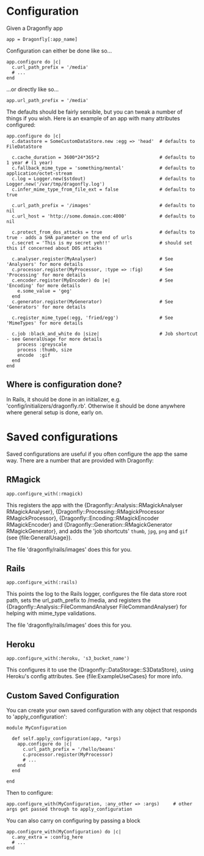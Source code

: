 Configuration
=============

Given a Dragonfly app

    app = Dragonfly[:app_name]

Configuration can either be done like so...

    app.configure do |c|
      c.url_path_prefix = '/media'
      # ...
    end

...or directly like so...

    app.url_path_prefix = '/media'

The defaults should be fairly sensible, but you can tweak a number of things if you wish.
Here is an example of an app with many attributes configured:

    app.configure do |c|
      c.datastore = SomeCustomDataStore.new :egg => 'head'  # defaults to FileDataStore

      c.cache_duration = 3600*24*365*2                      # defaults to 1 year # (1 year)
      c.fallback_mime_type = 'something/mental'             # defaults to application/octet-stream
      c.log = Logger.new($stdout)                           # defaults to Logger.new('/var/tmp/dragonfly.log')
      c.infer_mime_type_from_file_ext = false               # defaults to true

      c.url_path_prefix = '/images'                         # defaults to nil
      c.url_host = 'http://some.domain.com:4000'            # defaults to nil

      c.protect_from_dos_attacks = true                     # defaults to true - adds a SHA parameter on the end of urls
      c.secret = 'This is my secret yeh!!'                  # should set this if concerned about DOS attacks

      c.analyser.register(MyAnalyser)                       # See 'Analysers' for more details
      c.processor.register(MyProcessor, :type => :fig)      # See 'Processing' for more details
      c.encoder.register(MyEncoder) do |e|                  # See 'Encoding' for more details
        e.some_value = 'geg'
      end
      c.generator.register(MyGenerator)                     # See 'Generators' for more details

      c.register_mime_type(:egg, 'fried/egg')               # See 'MimeTypes' for more details

      c.job :black_and_white do |size|                      # Job shortcut - see GeneralUsage for more details
        process :greyscale
        process :thumb, size
        encode  :gif
      end
    end

Where is configuration done?
----------------------------
In Rails, it should be done in an initializer, e.g. 'config/initializers/dragonfly.rb'.
Otherwise it should be done anywhere where general setup is done, early on.

Saved configurations
====================
Saved configurations are useful if you often configure the app the same way.
There are a number that are provided with Dragonfly:

RMagick
-------

    app.configure_with(:rmagick)

This registers the app with the {Dragonfly::Analysis::RMagickAnalyser RMagickAnalyser}, {Dragonfly::Processing::RMagickProcessor RMagickProcessor},
{Dragonfly::Encoding::RMagickEncoder RMagickEncoder} and {Dragonfly::Generation::RMagickGenerator RMagickGenerator}, and adds the 'job shortcuts'
`thumb`, `jpg`, `png` and `gif` (see {file:GeneralUsage}).

The file 'dragonfly/rails/images' does this for you.

Rails
-----

    app.configure_with(:rails)

This points the log to the Rails logger, configures the file data store root path, sets the url_path_prefix to /media, and
registers the {Dragonfly::Analysis::FileCommandAnalyser FileCommandAnalyser} for helping with mime_type validations.

The file 'dragonfly/rails/images' does this for you.

Heroku
------

    app.configure_with(:heroku, 's3_bucket_name')

This configures it to use the {Dragonfly::DataStorage::S3DataStore}, using Heroku's config attributes.
See {file:ExampleUseCases} for more info.

Custom Saved Configuration
--------------------------
You can create your own saved configuration with any object that responds to 'apply_configuration':

    module MyConfiguration

      def self.apply_configuration(app, *args)
        app.configure do |c|
          c.url_path_prefix = '/hello/beans'
          c.processor.register(MyProcessor)
          # ...
        end
      end

    end

Then to configure:

    app.configure_with(MyConfiguration, :any_other => :args)     # other args get passed through to apply_configuration

You can also carry on configuring by passing a block

    app.configure_with(MyConfiguration) do |c|
      c.any_extra = :config_here
      # ...
    end
